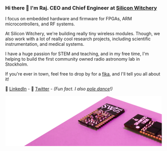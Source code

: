 ### Hi there 👋 I'm Raj. CEO and Chief Engineer at [Silicon Witchery](https://www.siliconwitchery.com)

I focus on embedded hardware and firmware for FPGAs, ARM microcontrollers, and RF systems.

At Silicon Witchery, we're building really tiny wireless modules. Though, we also work with a lot of really cool research projects, including scientific instrumentation, and medical systems.

I have a huge passion for STEM and teaching, and in my free time, I'm helping to build the first community owned radio astronomy lab in Stockholm. 

If you're ever in town, feel free to drop by for a [fika](https://en.wikipedia.org/wiki/Coffee_culture#Sweden), and I'll tell you all about it!

🔗 [LinkedIn](https://www.linkedin.com/in/rajesh-nakarja-embedded/) - 💬 [Twitter](https://twitter.com/siliconwitch) - *(Fun fact. I also [pole dance](https://www.instagram.com/siliconwitch.pole/)!)*

![S1 Module](s1-module-back.png)
